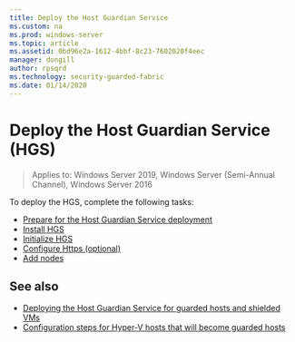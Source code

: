 ```yaml
---
title: Deploy the Host Guardian Service
ms.custom: na
ms.prod: windows-server
ms.topic: article
ms.assetid: 0bd96e2a-1612-4bbf-8c23-7602020f4eec
manager: dongill
author: rpsqrd
ms.technology: security-guarded-fabric
ms.date: 01/14/2020
---
```


# Deploy the Host Guardian Service (HGS)

>Applies to: Windows Server 2019, Windows Server (Semi-Annual Channel), Windows Server 2016


To deploy the HGS, complete the following tasks:

- [Prepare for the Host Guardian Service deployment](guarded-fabric-prepare-for-hgs.md)
- [Install HGS](guarded-fabric-choose-where-to-install-hgs.md)
- [Initialize HGS](guarded-fabric-initialize-hgs.md)
- [Configure Https (optional)](guarded-fabric-configure-hgs-https.md)
- [Add nodes](guarded-fabric-configure-additional-hgs-nodes.md)

## See also

- [Deploying the Host Guardian Service for guarded hosts and shielded VMs](guarded-fabric-deploying-hgs-overview.md)
- [Configuration steps for Hyper-V hosts that will become guarded hosts](guarded-fabric-configure-hgs-with-authorized-hyper-v-hosts.md)
